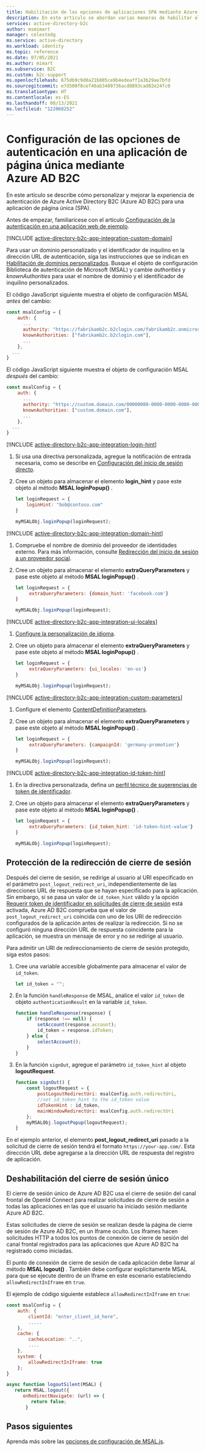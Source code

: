 ```yaml
---
title: Habilitación de las opciones de aplicaciones SPA mediante Azure Active Directory B2C
description: En este artículo se abordan varias maneras de habilitar el uso de aplicaciones SPA.
services: active-directory-b2c
author: msmimart
manager: celestedg
ms.service: active-directory
ms.workload: identity
ms.topic: reference
ms.date: 07/05/2021
ms.author: mimart
ms.subservice: B2C
ms.custom: b2c-support
ms.openlocfilehash: 675db9c9d0a21b805ce8b4edeaff1a3b29ae7bfd
ms.sourcegitcommit: e7d500f8cef40ab3409736acd0893cad02e24fc0
ms.translationtype: HT
ms.contentlocale: es-ES
ms.lasthandoff: 08/13/2021
ms.locfileid: "122068252"
---
```

# <a name="configure-authentication-options-in-a-single-page-application-by-using-azure-ad-b2c"></a>Configuración de las opciones de autenticación en una aplicación de página única mediante Azure AD B2C

En este artículo se describe cómo personalizar y mejorar la experiencia de autenticación de Azure Active Directory B2C (Azure AD B2C) para una aplicación de página única (SPA). 

Antes de empezar, familiarícese con el artículo [Configuración de la autenticación en una aplicación web de ejemplo](configure-authentication-sample-spa-app.md).

[!INCLUDE [active-directory-b2c-app-integration-custom-domain](../../includes/active-directory-b2c-app-integration-custom-domain.md)]

Para usar un dominio personalizado y el identificador de inquilino en la dirección URL de autenticación, siga las instrucciones que se indican en [Habilitación de dominios personalizados](custom-domain.md). Busque el objeto de configuración Biblioteca de autenticación de Microsoft (MSAL) y cambie *authorities* y *knownAuthorities* para usar el nombre de dominio y el identificador de inquilino personalizados.

El código JavaScript siguiente muestra el objeto de configuración MSAL *antes* del cambio: 

```Javascript
const msalConfig = {
    auth: {
      ...
      authority: "https://fabrikamb2c.b2clogin.com/fabrikamb2c.onmicrosoft.com/B2C_1_susi",
      knownAuthorities: ["fabrikamb2c.b2clogin.com"],
      ...
    },
  ...
}
```  

El código JavaScript siguiente muestra el objeto de configuración MSAL *después* del cambio: 

```Javascript
const msalConfig = {
    auth: {
      ...
      authority: "https://custom.domain.com/00000000-0000-0000-0000-000000000000/B2C_1_susi",
      knownAuthorities: ["custom.domain.com"],
      ...
    },
  ...
}
```  

[!INCLUDE [active-directory-b2c-app-integration-login-hint](../../includes/active-directory-b2c-app-integration-login-hint.md)]

1. Si usa una directiva personalizada, agregue la notificación de entrada necesaria, como se describe en [Configuración del inicio de sesión directo](direct-signin.md#prepopulate-the-sign-in-name). 
1. Cree un objeto para almacenar el elemento **login_hint** y pase este objeto al método **MSAL loginPopup()** .

    ```javascript
    let loginRequest = {
        loginHint: "bob@contoso.com"
    }
    
    myMSALObj.loginPopup(loginRequest);
    ```

[!INCLUDE [active-directory-b2c-app-integration-domain-hint](../../includes/active-directory-b2c-app-integration-domain-hint.md)]

1. Compruebe el nombre de dominio del proveedor de identidades externo. Para más información, consulte [Redirección del inicio de sesión a un proveedor social](direct-signin.md#redirect-sign-in-to-a-social-provider). 
1. Cree un objeto para almacenar el elemento **extraQueryParameters** y pase este objeto al método **MSAL loginPopup()** .

    ```javascript
    let loginRequest = {
         extraQueryParameters: {domain_hint: 'facebook.com'}
    }
    
    myMSALObj.loginPopup(loginRequest);
    ```

[!INCLUDE [active-directory-b2c-app-integration-ui-locales](../../includes/active-directory-b2c-app-integration-ui-locales.md)]

1. [Configure la personalización de idioma](language-customization.md).
1. Cree un objeto para almacenar el elemento **extraQueryParameters** y pase este objeto al método **MSAL loginPopup()** .

    ```javascript
    let loginRequest = {
         extraQueryParameters: {ui_locales: 'en-us'}
    }
    
    myMSALObj.loginPopup(loginRequest);
    ```

[!INCLUDE [active-directory-b2c-app-integration-custom-parameters](../../includes/active-directory-b2c-app-integration-custom-parameters.md)]

1. Configure el elemento [ContentDefinitionParameters](customize-ui-with-html.md#configure-dynamic-custom-page-content-uri).
1. Cree un objeto para almacenar el elemento **extraQueryParameters** y pase este objeto al método **MSAL loginPopup()** .

    ```javascript
    let loginRequest = {
         extraQueryParameters: {campaignId: 'germany-promotion'}
    }
    
    myMSALObj.loginPopup(loginRequest);
    ```

[!INCLUDE [active-directory-b2c-app-integration-id-token-hint](../../includes/active-directory-b2c-app-integration-id-token-hint.md)]

1. En la directiva personalizada, defina un [perfil técnico de sugerencias de token de identificador](id-token-hint.md).
1. Cree un objeto para almacenar el elemento **extraQueryParameters** y pase este objeto al método **MSAL loginPopup()** .

    ```javascript
    let loginRequest = {
         extraQueryParameters: {id_token_hint: 'id-token-hint-value'}
    }
    
    myMSALObj.loginPopup(loginRequest);
    ```

## <a name="secure-your-logout-redirect"></a>Protección de la redirección de cierre de sesión

Después del cierre de sesión, se redirige al usuario al URI especificado en el parámetro `post_logout_redirect_uri`, independientemente de las direcciones URL de respuesta que se hayan especificado para la aplicación. Sin embargo, si se pasa un valor de `id_token_hint` válido y la opción [Requerir token de identificador en solicitudes de cierre de sesión](session-behavior.md#secure-your-logout-redirect) está activada, Azure AD B2C comprueba que el valor de `post_logout_redirect_uri` coincida con uno de los URI de redirección configurados de la aplicación antes de realizar la redirección. Si no se configuró ninguna dirección URL de respuesta coincidente para la aplicación, se muestra un mensaje de error y no se redirige al usuario.

Para admitir un URI de redireccionamiento de cierre de sesión protegido, siga estos pasos:

1. Cree una variable accesible globalmente para almacenar el valor de `id_token`.
    ```javascript
    let id_token = "";
    ```
    
1. En la función `handleResponse` de MSAL, analice el valor `id_token` de objeto `authenticationResult` en la variable `id_token`.
    ```javascript
    function handleResponse(response) {
        if (response !== null) {
            setAccount(response.account);
            id_token = response.idToken;
        } else {
            selectAccount();
        }
    }
    ```
    
1. En la función `signOut`, agregue el parámetro `id_token_hint` al objeto **logoutRequest**.
    ```javascript
    function signOut() {
        const logoutRequest = {
            postLogoutRedirectUri: msalConfig.auth.redirectUri,
            //set id_token_hint to the id_token value
            idTokenHint : id_token,
            mainWindowRedirectUri: msalConfig.auth.redirectUri
        };
        myMSALObj.logoutPopup(logoutRequest);
    }
    ```

En el ejemplo anterior, el elemento **post_logout_redirect_uri** pasado a la solicitud de cierre de sesión tendrá el formato `https://your-app.com/`. Esta dirección URL debe agregarse a la dirección URL de respuesta del registro de aplicación.

## <a name="enable-single-logout"></a>Deshabilitación del cierre de sesión único

El cierre de sesión único de Azure AD B2C usa el cierre de sesión del canal frontal de OpenId Connect para realizar solicitudes de cierre de sesión a todas las aplicaciones en las que el usuario ha iniciado sesión mediante Azure AD B2C.

Estas solicitudes de cierre de sesión se realizan desde la página de cierre de sesión de Azure AD B2C, en un Iframe oculto. Los Iframes hacen solicitudes HTTP a todos los puntos de conexión de cierre de sesión del canal frontal registrados para las aplicaciones que Azure AD B2C ha registrado como iniciadas. 

El punto de conexión de cierre de sesión de cada aplicación debe llamar al método **MSAL logout()** . También debe configurar explícitamente MSAL para que se ejecute dentro de un Iframe en este escenario estableciendo `allowRedirectInIframe` en `true`.

El ejemplo de código siguiente establece `allowRedirectInIframe` en `true`:

```javascript
const msalConfig = {
    auth: {
        clientId: "enter_client_id_here",
        .....
    },
    cache: {
        cacheLocation: "..",
        ....
    },
    system: {
        allowRedirectInIframe: true
    };
}

async function logoutSilent(MSAL) {
   return MSAL.logout({
      onRedirectNavigate: (url) => {
         return false;
       }
```

## <a name="next-steps"></a>Pasos siguientes

Aprenda más sobre las [opciones de configuración de MSAL.js](https://github.com/AzureAD/microsoft-authentication-library-for-js/blob/dev/lib/msal-browser/docs/configuration.md).
